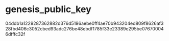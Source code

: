 # genesis_public_key

04ddb1a1229287362882d376d5196aebe0ff4ae70b943204ed809f8626af328fbd406c3052cbed93adc276be48ebdf1785f33e23389e295be076700046dfffc32f
